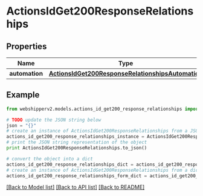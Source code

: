 # ActionsIdGet200ResponseRelationships


## Properties
Name | Type | Description | Notes
------------ | ------------- | ------------- | -------------
**automation** | [**ActionsIdGet200ResponseRelationshipsAutomation**](ActionsIdGet200ResponseRelationshipsAutomation.md) |  | [optional] 

## Example

```python
from webshipperv2.models.actions_id_get200_response_relationships import ActionsIdGet200ResponseRelationships

# TODO update the JSON string below
json = "{}"
# create an instance of ActionsIdGet200ResponseRelationships from a JSON string
actions_id_get200_response_relationships_instance = ActionsIdGet200ResponseRelationships.from_json(json)
# print the JSON string representation of the object
print ActionsIdGet200ResponseRelationships.to_json()

# convert the object into a dict
actions_id_get200_response_relationships_dict = actions_id_get200_response_relationships_instance.to_dict()
# create an instance of ActionsIdGet200ResponseRelationships from a dict
actions_id_get200_response_relationships_form_dict = actions_id_get200_response_relationships.from_dict(actions_id_get200_response_relationships_dict)
```
[[Back to Model list]](../README.md#documentation-for-models) [[Back to API list]](../README.md#documentation-for-api-endpoints) [[Back to README]](../README.md)


